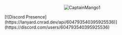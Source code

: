 <p align="center"><img src="https://github-profile-trophy.vercel.app/?username=CaptainMango1&theme=gruvbox&row=3&column=2" alt="CaptainMango1" /> </p>
[![Discord Presence] (https://lanyard.cnrad.dev/api/604793540395925536)](https://discord.com/users/604793540395925536)
